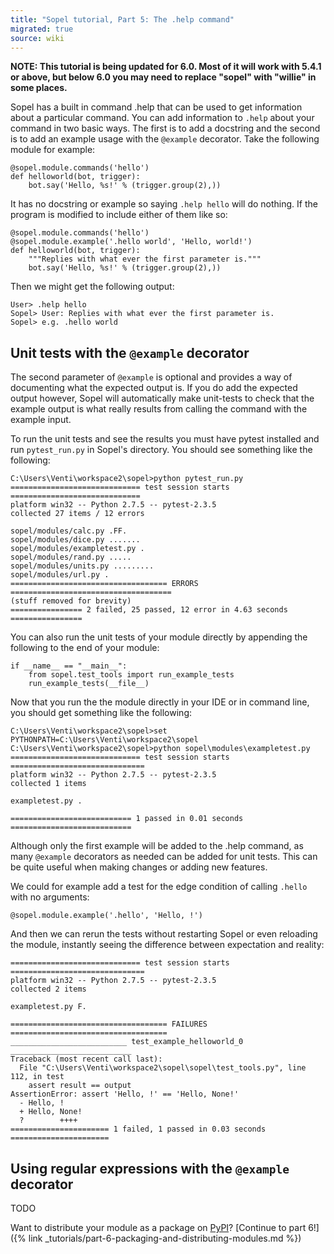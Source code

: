 ```yaml
---
title: "Sopel tutorial, Part 5: The .help command"
migrated: true
source: wiki
---
```


**NOTE: This tutorial is being updated for 6.0. Most of it will work with 5.4.1
or above, but below 6.0 you may need to replace "sopel" with "willie" in some
places.**

Sopel has a built in command .help that can be used to get information about a
particular command. You can add information to `.help` about your command in two
basic ways. The first is to add a docstring and the second is to add an example
usage with the ```@example``` decorator. Take the following module for example:

    @sopel.module.commands('hello')
    def helloworld(bot, trigger):
        bot.say('Hello, %s!' % (trigger.group(2),))

It has no docstring or example so saying `.help hello` will do nothing. If the
program is modified to include either of them like so:

    @sopel.module.commands('hello')
    @sopel.module.example('.hello world', 'Hello, world!')
    def helloworld(bot, trigger):
        """Replies with what ever the first parameter is."""
        bot.say('Hello, %s!' % (trigger.group(2),))

Then we might get the following output:

    User> .help hello
    Sopel> User: Replies with what ever the first parameter is.
    Sopel> e.g. .hello world

## Unit tests with the `@example` decorator

The second parameter of `@example` is optional and provides a way of
documenting what the expected output is. If you do add the expected output
however, Sopel will automatically make unit-tests to check that the example
output is what really results from calling the command with the example input.

To run the unit tests and see the results you must have pytest installed and run
`pytest_run.py` in Sopel's directory. You should see something like the following:

    C:\Users\Venti\workspace2\sopel>python pytest_run.py
    ============================= test session starts =============================
    platform win32 -- Python 2.7.5 -- pytest-2.3.5
    collected 27 items / 12 errors
    
    sopel/modules/calc.py .FF.
    sopel/modules/dice.py .......
    sopel/modules/exampletest.py .
    sopel/modules/rand.py .....
    sopel/modules/units.py .........
    sopel/modules/url.py .
    =================================== ERRORS ====================================
    (stuff removed for brevity)
    ================ 2 failed, 25 passed, 12 error in 4.63 seconds ================

You can also run the unit tests of your module directly by appending the
following to the end of your module:

    if __name__ == "__main__":
        from sopel.test_tools import run_example_tests
        run_example_tests(__file__)

Now that you run the the module directly in your IDE or in command line, you
should get something like the following:

    C:\Users\Venti\workspace2\sopel>set PYTHONPATH=C:\Users\Venti\workspace2\sopel
    C:\Users\Venti\workspace2\sopel>python sopel\modules\exampletest.py
    ============================= test session starts ==============================
    platform win32 -- Python 2.7.5 -- pytest-2.3.5
    collected 1 items
    
    exampletest.py .
    
    =========================== 1 passed in 0.01 seconds ===========================

Although only the first example will be added to the .help command, as many
`@example` decorators as needed can be added for unit tests. This can be quite
useful when making changes or adding new features.

We could for example add a test for the edge condition of calling `.hello` with
no arguments:

    @sopel.module.example('.hello', 'Hello, !')

And then we can rerun the tests without restarting Sopel or even reloading the
module, instantly seeing the difference between expectation and reality:

    ============================= test session starts ==============================
    platform win32 -- Python 2.7.5 -- pytest-2.3.5
    collected 2 items
    
    exampletest.py F.
    
    =================================== FAILURES ===================================
    __________________________ test_example_helloworld_0 ___________________________
    Traceback (most recent call last):
      File "C:\Users\Venti\workspace2\sopel\sopel\test_tools.py", line 112, in test
        assert result == output
    AssertionError: assert 'Hello, !' == 'Hello, None!'
      - Hello, !
      + Hello, None!
      ?        ++++
    ====================== 1 failed, 1 passed in 0.03 seconds ======================

## Using regular expressions with the `@example` decorator

TODO

Want to distribute your module as a package on [PyPI](https://pypi.org/)?
[Continue to part 6!]({% link _tutorials/part-6-packaging-and-distributing-modules.md %})